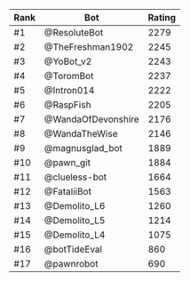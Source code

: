 Rank|Bot|Rating
---|---|---
#1|@ResoluteBot|2279
#2|@TheFreshman1902|2245
#3|@YoBot_v2|2243
#4|@ToromBot|2237
#5|@Intron014|2222
#6|@RaspFish|2205
#7|@WandaOfDevonshire|2176
#8|@WandaTheWise|2146
#9|@magnusglad_bot|1889
#10|@pawn_git|1884
#11|@clueless-bot|1664
#12|@FataliiBot|1563
#13|@Demolito_L6|1260
#14|@Demolito_L5|1214
#15|@Demolito_L4|1075
#16|@botTideEval|860
#17|@pawnrobot|690
